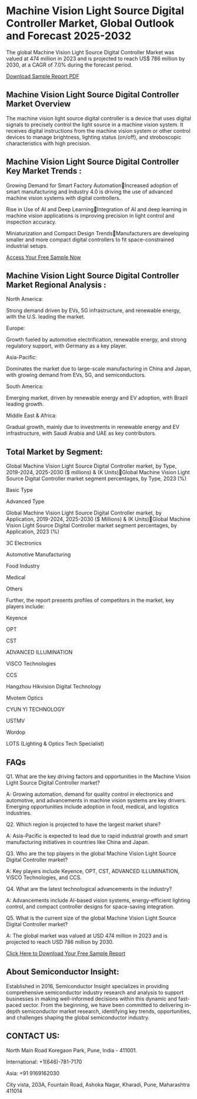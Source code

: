 <h1>Machine Vision Light Source Digital Controller Market, Global Outlook and Forecast 2025-2032</h1>

The global Machine Vision Light Source Digital Controller Market was valued at 474 million in 2023 and is projected to reach US$ 786 million by 2030, at a CAGR of 7.0% during the forecast period.

[Download Sample Report PDF ](https://semiconductorinsight.com/download-sample-report/?product_id=92816)

<h2>Machine Vision Light Source Digital Controller Market Overview</h2>

The machine vision light source digital controller is a device that uses digital signals to precisely control the light source in a machine vision system. It receives digital instructions from the machine vision system or other control devices to manage brightness, lighting status (on/off), and stroboscopic characteristics with high precision.

<h2>Machine Vision Light Source Digital Controller Key Market Trends  :</h2>

Growing Demand for Smart Factory AutomationIncreased adoption of smart manufacturing and Industry 4.0 is driving the use of advanced machine vision systems with digital controllers.

Rise in Use of AI and Deep LearningIntegration of AI and deep learning in machine vision applications is improving precision in light control and inspection accuracy.

Miniaturization and Compact Design TrendsManufacturers are developing smaller and more compact digital controllers to fit space-constrained industrial setups.

  [Access Your Free Sample Now](https://semiconductorinsight.com/report/machine-vision-light-source-digital-controller-market/)

<h2>Machine Vision Light Source Digital Controller Market Regional Analysis :</h2>

North America:

Strong demand driven by EVs, 5G infrastructure, and renewable energy, with the U.S. leading the market.

Europe:

Growth fueled by automotive electrification, renewable energy, and strong regulatory support, with Germany as a key player.

Asia-Pacific:

Dominates the market due to large-scale manufacturing in China and Japan, with growing demand from EVs, 5G, and semiconductors.

South America:

Emerging market, driven by renewable energy and EV adoption, with Brazil leading growth.

Middle East & Africa:

Gradual growth, mainly due to investments in renewable energy and EV infrastructure, with Saudi Arabia and UAE as key contributors.

<h2>Total Market by Segment:</h2>

Global Machine Vision Light Source Digital Controller market, by Type, 2019-2024, 2025-2030 ($ millions) & (K Units)Global Machine Vision Light Source Digital Controller market segment percentages, by Type, 2023 (%)

Basic Type

Advanced Type

Global Machine Vision Light Source Digital Controller market, by Application, 2019-2024, 2025-2030 ($ Millions) & (K Units)Global Machine Vision Light Source Digital Controller market segment percentages, by Application, 2023 (%)

3C Electronics

Automotive Manufacturing

Food Industry

Medical

Others

Further, the report presents profiles of competitors in the market, key players include:

Keyence

OPT

CST

ADVANCED ILLUMINATION

ViSCO Technologies

CCS

Hangzhou Hikvision Digital Technology

Mvotem Optics

CYUN YI TECHNOLOGY

USTMV

Wordop

LOTS (Lighting & Optics Tech Specialist)

<h2>FAQs</h2>

Q1. What are the key driving factors and opportunities in the Machine Vision Light Source Digital Controller market?

A: Growing automation, demand for quality control in electronics and automotive, and advancements in machine vision systems are key drivers. Emerging opportunities include adoption in food, medical, and logistics industries.

Q2. Which region is projected to have the largest market share?

A: Asia-Pacific is expected to lead due to rapid industrial growth and smart manufacturing initiatives in countries like China and Japan.

Q3. Who are the top players in the global Machine Vision Light Source Digital Controller market?

A: Key players include Keyence, OPT, CST, ADVANCED ILLUMINATION, ViSCO Technologies, and CCS.

Q4. What are the latest technological advancements in the industry?

A: Advancements include AI-based vision systems, energy-efficient lighting control, and compact controller designs for space-saving integration.

Q5. What is the current size of the global Machine Vision Light Source Digital Controller market?

A: The global market was valued at USD 474 million in 2023 and is projected to reach USD 786 million by 2030.

[Click Here to Download Your Free Sample Report ](https://semiconductorinsight.com/download-sample-report/?product_id=92816)

<h2>About Semiconductor Insight:</h2>

Established in 2016, Semiconductor Insight specializes in providing comprehensive semiconductor industry research and analysis to support businesses in making well-informed decisions within this dynamic and fast-paced sector. From the beginning, we have been committed to delivering in-depth semiconductor market research, identifying key trends, opportunities, and challenges shaping the global semiconductor industry.

<h2>CONTACT US:</h2>

North Main Road Koregaon Park, Pune, India - 411001.

International: +1(646)-781-7170

Asia: +91 9169162030

City vista, 203A, Fountain Road, Ashoka Nagar, Kharadi, Pune, Maharashtra 411014

